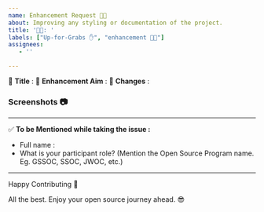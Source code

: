 ```yaml
---
name: Enhancement Request 🧑‍💻
about: Improving any styling or documentation of the project.
title: '🧑‍💻: '
labels: ["Up-for-Grabs ✋", "enhancement 🧑‍💻"]
assignees:
   - ''

---
```


:red_circle: **Title** :
:red_circle: **Enhancement Aim** :
:red_circle: **Changes** : <!-- Enlist those changes you want to do. -->


### Screenshots 📷
<!-- Write N/A if not available-->


***********************************************************************
:white_check_mark: **To be Mentioned while taking the issue :**
- Full name : 
- What is your participant role? (Mention the Open Source Program name. Eg. GSSOC, SSOC, JWOC, etc.)

***********************************************************************
Happy Contributing 🚀 

All the best. Enjoy your open source journey ahead. 😎
